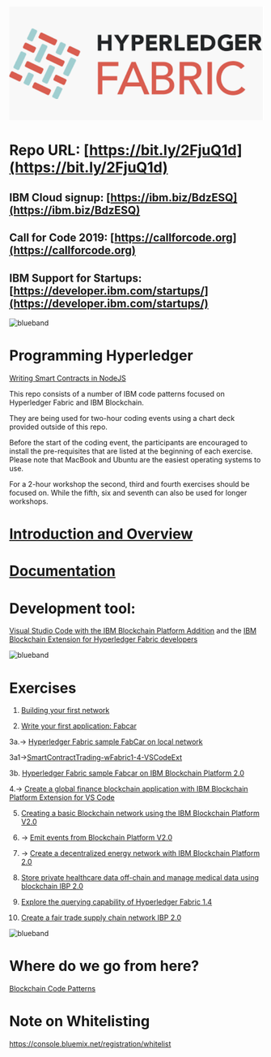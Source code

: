 
<img src="Hyperledger-Fabric.png">

# Repo URL: [https://bit.ly/2FjuQ1d](https://bit.ly/2FjuQ1d)

## IBM Cloud signup: [https://ibm.biz/BdzESQ](https://ibm.biz/BdzESQ)

## Call for Code 2019: [https://callforcode.org](https://callforcode.org)

## IBM Support for Startups: [https://developer.ibm.com/startups/](https://developer.ibm.com/startups/)

<img src="https://farm5.staticflickr.com/4503/37148677233_71edc5a37b_o.png" width="1041" height="53" alt="blueband">

# Programming Hyperledger

[Writing Smart Contracts in NodeJS](https://github.com/LennartFr/fabcar-blockchain-sample/tree/master/contract/lib/fabcar.js)

This repo consists of a number of IBM code patterns focused on Hyperledger Fabric and IBM Blockchain.

They are being used for two-hour coding events using a chart deck provided outside of this repo.

Before the start of the coding event, the participants are encouraged to install the pre-requisites that are listed at the beginning of each exercise. Please note that MacBook and Ubuntu are the easiest operating systems to use.

For a 2-hour workshop the second, third and fourth exercises should be focused on. While the fifth, six and seventh can also be used for longer workshops. 

# [Introduction and Overview](intro.md)

# [Documentation](documentation.md)

# Development tool: 

[Visual Studio Code with the IBM Blockchain Platform Addition](https://code.visualstudio.com) and the [IBM Blockchain Extension for Hyperledger Fabric developers ](https://marketplace.visualstudio.com/items?itemName=IBMBlockchain.ibm-blockchain-platform) 

<img src="https://farm5.staticflickr.com/4503/37148677233_71edc5a37b_o.png" width="1041" height="53" alt="blueband">

# Exercises

1. [Building your first network](https://hyperledger-fabric.readthedocs.io/en/release-1.2/build_network.html)

2. [Write your first application: Fabcar](https://hyperledger-fabric.readthedocs.io/en/release-1.2/write_first_app.html)

3a.-> [Hyperledger Fabric sample FabCar on local network](https://github.com/raheelzubairy/fabcar-blockchain-sample/blob/master/docs/run-local.md)

3a1->[SmartContractTrading-wFabric1-4-VSCodeExt](https://github.com/IBM/SmartContractTrading-wFabric1-4-VSCodeExt)

3b. [Hyperledger Fabric sample Fabcar on IBM Blockchain Platform 2.0](https://github.com/IBM/fabcar-blockchain-sample)

4.-> [Create a global finance blockchain application with IBM Blockchain Platform Extension for VS Code](https://github.com/IBM/global-financing-blockchain)

5. [Creating a basic Blockchain network using the IBM Blockchain Platform V2.0](https://github.com/IBM/Create-BlockchainNetwork-IBPV20)

6. -> [Emit events from Blockchain Platform V2.0](https://github.com/IBM/auction-events)

7. -> [Create a decentralized energy network with IBM Blockchain Platform 2.0](https://developer.ibm.com/patterns/decentralized-energy-with-hyperledger-fabric-and-ibm-blockchain-saasv2-use-case-1/)

8. [Store private healthcare data off-chain and manage medical data using blockchain IBP 2.0](https://github.com/IBM/Medical-Blockchain)

9. [Explore the querying capability of Hyperledger Fabric 1.4](https://github.com/IBM/queryPattern)

10. [Create a fair trade supply chain network IBP 2.0](https://developer.ibm.com/patterns/coffee-supply-chain-network-hyperledger-fabric-blockchain-2/)


<img src="https://farm5.staticflickr.com/4503/37148677233_71edc5a37b_o.png" width="1041" height="53" alt="blueband">

# Where do we go from here?

[Blockchain Code Patterns](https://developer.ibm.com/patterns/category/blockchain/)


# Note on Whitelisting
https://console.bluemix.net/registration/whitelist
